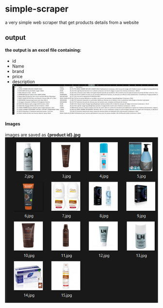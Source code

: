 # simple-scraper  
a very simple web scraper that get products details from a website  
## output  
#### the output is an excel file containing:
- id  
- Name  
- brand  
- price  
- description  
![Image](/screenshots/excel.png)
#### Images
images are saved as **{product id}.jpg**
![Image](/screenshots/images.png)


